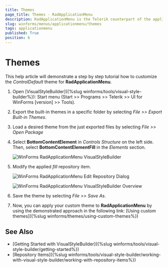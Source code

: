 ```yaml
---
title: Themes
page_title: Themes - RadApplicationMenu
description: RadApplicationMenu is the Telerik counterpart of the application menu that displays controls used to perform actions on entire documents and forms, such as Save and Print. 
slug: winforms/menus/applicationmenu/themes
tags: applicationmenu
published: True
position: 6
---
```


# Themes

This help article will demonstrate a step by step tutorial how to customize the *ControlDefault* theme for **RadApplicationMenu**. 

1. Open [VisualStyleBuilder]({%slug winforms/tools/visual-style-builder%}): Start menu (Start >> Programs >> Telerik >> UI for WinForms [version] >> Tools).

1. Export the built-in themes in a specific folder by selecting *File >> Export Built-in Themes*.

1. Load a desired theme from the just exported files by selecting *File >> Open Package*

1. Select **BottomContentElement** in *Controls Structure* on the left side. Then, select **BottomContentElementFill** in the *Elements* section.

	![WinForms RadApplicationMenu VisualStyleBuilder](images/menus-application-menu-themes001.png)

1. Modify the applied *fill* repository item. 

	![WinForms RadApplicationMenu Edit Repository Dialog](images/menus-application-menu-themes002.png)

	![WinForms RadApplicationMenu VisualStyleBuilder Overview](images/menus-application-menu-themes003.png)

1. Save the theme by selecting *File >> Save As*.

1. Now, you can apply your custom theme to **RadApplicationMenu** by using the demonstrated approach in the following link: [Using custom themes]({%slug winforms/themes/using-custom-themes%})


## See Also
* [Getting Started with VisualStyleBuilder]({%slug winforms/tools/visual-style-builder/getting-started%})
* [Repository Items]({%slug winforms/tools/visual-style-builder/working-with-visual-style-builder/working-with-repository-items%})
